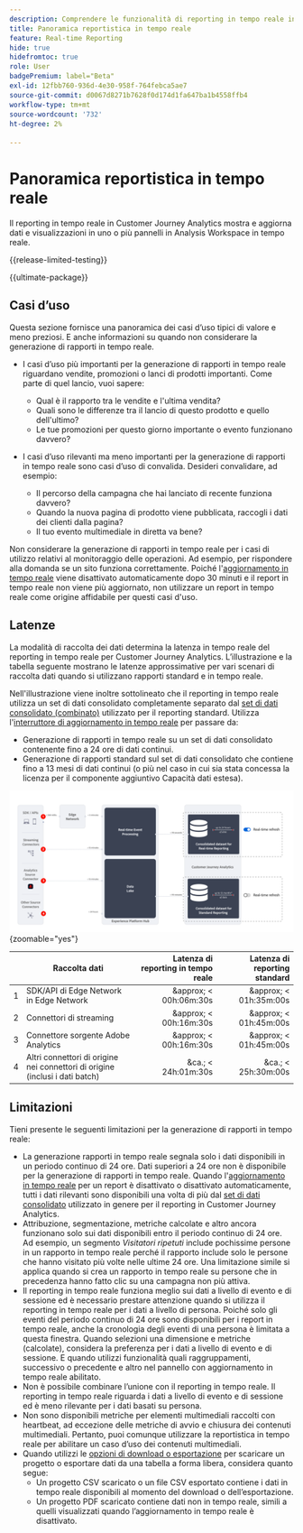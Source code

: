 ```yaml
---
description: Comprendere le funzionalità di reporting in tempo reale in Customer Journey Analytics.
title: Panoramica reportistica in tempo reale
feature: Real-time Reporting
hide: true
hidefromtoc: true
role: User
badgePremium: label="Beta"
exl-id: 12fbb760-936d-4e30-958f-764febca5ae7
source-git-commit: d0067d8271b7628f0d174d1fa647ba1b4558ffb4
workflow-type: tm+mt
source-wordcount: '732'
ht-degree: 2%

---
```


# Panoramica reportistica in tempo reale

Il reporting in tempo reale in Customer Journey Analytics mostra e aggiorna dati e visualizzazioni in uno o più pannelli in Analysis Workspace in tempo reale.

{{release-limited-testing}}

{{ultimate-package}}

## Casi d’uso

Questa sezione fornisce una panoramica dei casi d’uso tipici di valore e meno preziosi. E anche informazioni su quando non considerare la generazione di rapporti in tempo reale.

* I casi d’uso più importanti per la generazione di rapporti in tempo reale riguardano vendite, promozioni o lanci di prodotti importanti.
Come parte di quel lancio, vuoi sapere:

   * Qual è il rapporto tra le vendite e l&#39;ultima vendita?
   * Quali sono le differenze tra il lancio di questo prodotto e quello dell&#39;ultimo?
   * Le tue promozioni per questo giorno importante o evento funzionano davvero?

* I casi d’uso rilevanti ma meno importanti per la generazione di rapporti in tempo reale sono casi d’uso di convalida.
Desideri convalidare, ad esempio:

   * Il percorso della campagna che hai lanciato di recente funziona davvero?
   * Quando la nuova pagina di prodotto viene pubblicata, raccogli i dati dei clienti dalla pagina?
   * Il tuo evento multimediale in diretta va bene?

Non considerare la generazione di rapporti in tempo reale per i casi di utilizzo relativi al monitoraggio delle operazioni. Ad esempio, per rispondere alla domanda se un sito funziona correttamente. Poiché l&#39;[aggiornamento in tempo reale](use-real-time.md) viene disattivato automaticamente dopo 30 minuti e il report in tempo reale non viene più aggiornato, non utilizzare un report in tempo reale come origine affidabile per questi casi d&#39;uso.


## Latenze

La modalità di raccolta dei dati determina la latenza in tempo reale del reporting in tempo reale per Customer Journey Analytics. L’illustrazione e la tabella seguente mostrano le latenze approssimative per vari scenari di raccolta dati quando si utilizzano rapporti standard e in tempo reale.

Nell&#39;illustrazione viene inoltre sottolineato che il reporting in tempo reale utilizza un set di dati consolidato completamente separato dal [set di dati consolidato (combinato)](/help/connections/combined-dataset.md) utilizzato per il reporting standard. Utilizza l&#39;[interruttore di aggiornamento in tempo reale](use-real-time.md) per passare da:

* Generazione di rapporti in tempo reale su un set di dati consolidato contenente fino a 24 ore di dati continui.
* Generazione di rapporti standard sul set di dati consolidato che contiene fino a 13 mesi di dati continui (o più nel caso in cui sia stata concessa la licenza per il componente aggiuntivo Capacità dati estesa).

![Reporting in tempo reale](assets/real-time-reporting-latencies.svg){zoomable="yes"}

| | Raccolta dati | Latenza di reporting in tempo reale | Latenza di reporting standard |
|:---:|---|--:|--:|
| 1 | SDK/API di Edge Network in Edge Network | &amp;approx; &lt; 00h:06m:30s | &amp;approx; &lt; 01h:35m:00s |
| 2 | Connettori di streaming | &amp;approx; &lt; 00h:16m:30s | &amp;approx; &lt; 01h:45m:00s |
| 3 | Connettore sorgente Adobe Analytics | &amp;approx; &lt; 00h:16m:30s | &amp;approx; &lt; 01h:45m:00s |
| 4 | Altri connettori di origine nei connettori di origine (inclusi i dati batch) | &amp;ca.; &lt; 24h:01m:30s | &amp;ca.; &lt; 25h:30m:00s |

## Limitazioni

Tieni presente le seguenti limitazioni per la generazione di rapporti in tempo reale:

* La generazione rapporti in tempo reale segnala solo i dati disponibili in un periodo continuo di 24 ore. Dati superiori a   24 ore non è disponibile per la generazione di rapporti in tempo reale. Quando l&#39;[aggiornamento in tempo reale](use-real-time.md) per un report è disattivato o disattivato automaticamente, tutti i dati rilevanti sono disponibili una volta di più dal [set di dati consolidato](/help/connections/combined-dataset.md) utilizzato in genere per il reporting in Customer Journey Analytics.
* Attribuzione, segmentazione, metriche calcolate e altro ancora funzionano solo sui dati disponibili entro il periodo continuo di 24 ore. Ad esempio, un segmento *Visitatori ripetuti* include pochissime persone in un rapporto in tempo reale perché il rapporto include solo le persone che hanno visitato più volte nelle ultime 24 ore. Una limitazione simile si applica quando si crea un rapporto in tempo reale su persone che in precedenza hanno fatto clic su una campagna non più attiva.
* Il reporting in tempo reale funziona meglio sui dati a livello di evento e di sessione ed è necessario prestare attenzione quando si utilizza il reporting in tempo reale per i dati a livello di persona. <!--Need to explain this a bit better --> Poiché solo gli eventi del periodo continuo di 24 ore sono disponibili per i report in tempo reale, anche la cronologia degli eventi di una persona è limitata a questa finestra. Quando selezioni una dimensione e metriche (calcolate), considera la preferenza per i dati a livello di evento e di sessione. E quando utilizzi funzionalità quali raggruppamenti, successivo o precedente e altro nel pannello con aggiornamento in tempo reale abilitato.
* Non è possibile combinare l’unione con il reporting in tempo reale. <!-- Do we need to explain this in more detail, why? --> Il reporting in tempo reale riguarda i dati a livello di evento e di sessione ed è meno rilevante per i dati basati su persona.
* Non sono disponibili metriche per elementi multimediali raccolti con heartbeat, ad eccezione delle metriche di avvio e chiusura dei contenuti multimediali. Pertanto, puoi comunque utilizzare la reportistica in tempo reale per abilitare un caso d’uso dei contenuti multimediali.
* Quando utilizzi le [opzioni di download o esportazione](/help/analysis-workspace/export/download-send.md) per scaricare un progetto o esportare dati da una tabella a forma libera, considera quanto segue:
   * Un progetto CSV scaricato o un file CSV esportato contiene i dati in tempo reale disponibili al momento del download o dell’esportazione.
   * Un progetto PDF scaricato contiene dati non in tempo reale, simili a quelli visualizzati quando l’aggiornamento in tempo reale è disattivato.
